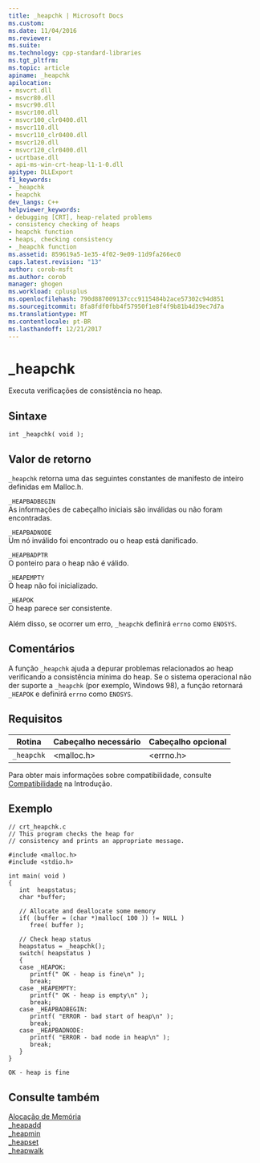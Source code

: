 ```yaml
---
title: _heapchk | Microsoft Docs
ms.custom: 
ms.date: 11/04/2016
ms.reviewer: 
ms.suite: 
ms.technology: cpp-standard-libraries
ms.tgt_pltfrm: 
ms.topic: article
apiname: _heapchk
apilocation:
- msvcrt.dll
- msvcr80.dll
- msvcr90.dll
- msvcr100.dll
- msvcr100_clr0400.dll
- msvcr110.dll
- msvcr110_clr0400.dll
- msvcr120.dll
- msvcr120_clr0400.dll
- ucrtbase.dll
- api-ms-win-crt-heap-l1-1-0.dll
apitype: DLLExport
f1_keywords:
- _heapchk
- heapchk
dev_langs: C++
helpviewer_keywords:
- debugging [CRT], heap-related problems
- consistency checking of heaps
- heapchk function
- heaps, checking consistency
- _heapchk function
ms.assetid: 859619a5-1e35-4f02-9e09-11d9fa266ec0
caps.latest.revision: "13"
author: corob-msft
ms.author: corob
manager: ghogen
ms.workload: cplusplus
ms.openlocfilehash: 790d887009137ccc9115484b2ace57302c94d851
ms.sourcegitcommit: 8fa8fdf0fbb4f57950f1e8f4f9b81b4d39ec7d7a
ms.translationtype: MT
ms.contentlocale: pt-BR
ms.lasthandoff: 12/21/2017
---
```

# <a name="heapchk"></a>_heapchk
Executa verificações de consistência no heap.  
  
## <a name="syntax"></a>Sintaxe  
  
```  
int _heapchk( void );  
```  
  
## <a name="return-value"></a>Valor de retorno  
 `_heapchk` retorna uma das seguintes constantes de manifesto de inteiro definidas em Malloc.h.  
  
 `_HEAPBADBEGIN`  
 As informações de cabeçalho iniciais são inválidas ou não foram encontradas.  
  
 `_HEAPBADNODE`  
 Um nó inválido foi encontrado ou o heap está danificado.  
  
 `_HEAPBADPTR`  
 O ponteiro para o heap não é válido.  
  
 `_HEAPEMPTY`  
 O heap não foi inicializado.  
  
 `_HEAPOK`  
 O heap parece ser consistente.  
  
 Além disso, se ocorrer um erro, `_heapchk` definirá `errno` como `ENOSYS`.  
  
## <a name="remarks"></a>Comentários  
 A função `_heapchk` ajuda a depurar problemas relacionados ao heap verificando a consistência mínima do heap. Se o sistema operacional não der suporte a `_heapchk` (por exemplo, Windows 98), a função retornará `_HEAPOK` e definirá `errno` como `ENOSYS`.  
  
## <a name="requirements"></a>Requisitos  
  
|Rotina|Cabeçalho necessário|Cabeçalho opcional|  
|-------------|---------------------|---------------------|  
|`_heapchk`|\<malloc.h>|\<errno.h>|  
  
 Para obter mais informações sobre compatibilidade, consulte [Compatibilidade](../../c-runtime-library/compatibility.md) na Introdução.  
  
## <a name="example"></a>Exemplo  
  
```  
// crt_heapchk.c  
// This program checks the heap for  
// consistency and prints an appropriate message.  
  
#include <malloc.h>  
#include <stdio.h>  
  
int main( void )  
{  
   int  heapstatus;  
   char *buffer;  
  
   // Allocate and deallocate some memory  
   if( (buffer = (char *)malloc( 100 )) != NULL )  
      free( buffer );  
  
   // Check heap status  
   heapstatus = _heapchk();  
   switch( heapstatus )  
   {  
   case _HEAPOK:  
      printf(" OK - heap is fine\n" );  
      break;  
   case _HEAPEMPTY:  
      printf(" OK - heap is empty\n" );  
      break;  
   case _HEAPBADBEGIN:  
      printf( "ERROR - bad start of heap\n" );  
      break;  
   case _HEAPBADNODE:  
      printf( "ERROR - bad node in heap\n" );  
      break;  
   }  
}  
```  
  
```Output  
OK - heap is fine  
```  
  
## <a name="see-also"></a>Consulte também  
 [Alocação de Memória](../../c-runtime-library/memory-allocation.md)   
 [_heapadd](../../c-runtime-library/heapadd.md)   
 [_heapmin](../../c-runtime-library/reference/heapmin.md)   
 [_heapset](../../c-runtime-library/heapset.md)   
 [_heapwalk](../../c-runtime-library/reference/heapwalk.md)